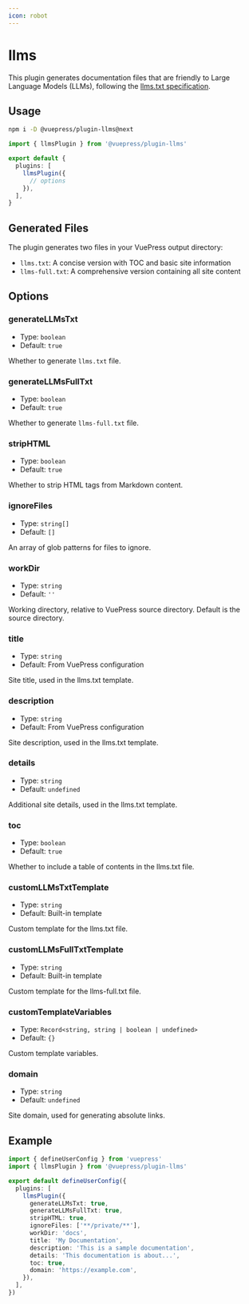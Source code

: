 ```yaml
---
icon: robot
---
```


# llms

<NpmBadge package="@vuepress/plugin-llms" />

This plugin generates documentation files that are friendly to Large Language Models (LLMs), following the [llms.txt specification](https://llmstxt.org/).

## Usage

```bash
npm i -D @vuepress/plugin-llms@next
```

```ts title=".vuepress/config.ts"
import { llmsPlugin } from '@vuepress/plugin-llms'

export default {
  plugins: [
    llmsPlugin({
      // options
    }),
  ],
}
```

## Generated Files

The plugin generates two files in your VuePress output directory:

- `llms.txt`: A concise version with TOC and basic site information
- `llms-full.txt`: A comprehensive version containing all site content

## Options

### generateLLMsTxt

- Type: `boolean`
- Default: `true`

Whether to generate `llms.txt` file.

### generateLLMsFullTxt

- Type: `boolean`
- Default: `true`

Whether to generate `llms-full.txt` file.

### stripHTML

- Type: `boolean`
- Default: `true`

Whether to strip HTML tags from Markdown content.

### ignoreFiles

- Type: `string[]`
- Default: `[]`

An array of glob patterns for files to ignore.

### workDir

- Type: `string`
- Default: `''`

Working directory, relative to VuePress source directory. Default is the source directory.

### title

- Type: `string`
- Default: From VuePress configuration

Site title, used in the llms.txt template.

### description

- Type: `string`
- Default: From VuePress configuration

Site description, used in the llms.txt template.

### details

- Type: `string`
- Default: `undefined`

Additional site details, used in the llms.txt template.

### toc

- Type: `boolean`
- Default: `true`

Whether to include a table of contents in the llms.txt file.

### customLLMsTxtTemplate

- Type: `string`
- Default: Built-in template

Custom template for the llms.txt file.

### customLLMsFullTxtTemplate

- Type: `string`
- Default: Built-in template

Custom template for the llms-full.txt file.

### customTemplateVariables

- Type: `Record<string, string | boolean | undefined>`
- Default: `{}`

Custom template variables.

### domain

- Type: `string`
- Default: `undefined`

Site domain, used for generating absolute links.

## Example

```ts
import { defineUserConfig } from 'vuepress'
import { llmsPlugin } from '@vuepress/plugin-llms'

export default defineUserConfig({
  plugins: [
    llmsPlugin({
      generateLLMsTxt: true,
      generateLLMsFullTxt: true,
      stripHTML: true,
      ignoreFiles: ['**/private/**'],
      workDir: 'docs',
      title: 'My Documentation',
      description: 'This is a sample documentation',
      details: 'This documentation is about...',
      toc: true,
      domain: 'https://example.com',
    }),
  ],
})
```
